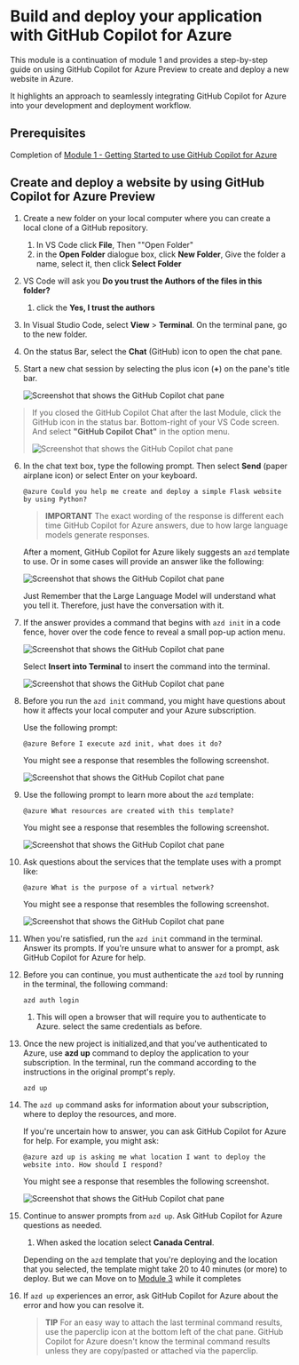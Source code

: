 # Build and deploy your application with GitHub Copilot for Azure

This module is a continuation of module 1 and provides a step-by-step guide on using GitHub Copilot for Azure Preview to create and deploy a new website in Azure.

It highlights an approach to seamlessly integrating GitHub Copilot for Azure into your development and deployment workflow.

## Prerequisites

Completion of [Module 1 - Getting Started to use GitHub Copilot for Azure](https://github.com/microsoft/Mastering-GitHub-Copilot-for-Paired-Programming/blob/main/09-Using-GitHub-Copilot-for-Azure-to-Deploy-to-Cloud/01-Getting-Started-with-GitHub-Copilot-for-Azure.md)

## Create and deploy a website by using GitHub Copilot for Azure Preview

1. Create a new folder on your local computer where you can create a local clone of a GitHub repository.
    1. In VS Code click **File**, Then ""Open Folder"
    1. in the **Open Folder** dialogue box, click **New Folder**, Give the folder a name, select it, then click **Select Folder**

1. VS Code will ask you **Do you trust the Authors of the files in this folder?**
    1. click the **Yes, I trust the authors**

1. In Visual Studio Code, select **View** > **Terminal**. On the terminal pane, go to the new folder.

1. On the status Bar, select the **Chat** (GitHub) icon to open the chat pane.

1. Start a new chat session by selecting the plus icon (**+**) on the pane's title bar.

   ![Screenshot that shows the GitHub Copilot chat pane](./images/mod2-CopilotChat.png "Start a new chat session")

> If you closed the GitHub Copilot Chat after the last Module, click the GitHub icon in the status bar.  Bottom-right of your VS Code screen. And select **"GitHub Copilot Chat"** in the option menu.
>
> ![Screenshot that shows the GitHub Copilot chat pane](./images/mod2-CopilotChat-2.png "Start a new chat session")

6. In the chat text box, type the following prompt. Then select **Send** (paper airplane icon) or select Enter on your keyboard.

   ```prompt
   @azure Could you help me create and deploy a simple Flask website by using Python?
   ```

    > **IMPORTANT**
The exact wording of the response is different each time GitHub Copilot for Azure answers, due to how large language models generate responses.

   After a moment, GitHub Copilot for Azure likely suggests an `azd` template to use.  Or in some cases will provide an answer like the following:

    ![Screenshot that shows the GitHub Copilot chat pane](./images/mod2-CopilotChat-3.png "Screenshot that shows a response from GitHub Copilot for Azure with instructions for using a template to create a website in Azure.")

    Just Remember that the Large Language Model will understand what you tell it.  Therefore, just have the conversation with it.

1. If the answer provides a command that begins with `azd init` in a code fence, hover over the code fence to reveal a small pop-up action menu.

    ![Screenshot that shows the GitHub Copilot chat pane](./images/mod2-CopilotChat-4.png "Screenshot that shows a pop-up menu with an option to insert a code-fenced command into the Visual Studio Code terminal.")

    Select **Insert into Terminal** to insert the command into the terminal.

    ![Screenshot that shows the GitHub Copilot chat pane](./images/mod2-CopilotChat-5.png "Screenshot that shows the Visual Studio Code terminal after insertion of a code-fenced command.")

1. Before you run the `azd init` command, you might have questions about how it affects your local computer and your Azure subscription.

   Use the following prompt:

   ```prompt
   @azure Before I execute azd init, what does it do?
   ```

   You might see a response that resembles the following screenshot.

   ![Screenshot that shows the GitHub Copilot chat pane](./images/mod2-CopilotChat-6.png "Screenshot that shows a response from GitHub Copilot for Azure with an explanation of what the initialization command does.")

1. Use the following prompt to learn more about the `azd` template:

   ```prompt
   @azure What resources are created with this template?
   ```

   You might see a response that resembles the following screenshot.

    ![Screenshot that shows the GitHub Copilot chat pane](./images/mod2-CopilotChat-7.png "Screenshot that shows a response from GitHub Copilot for Azure with an explanation of the resources created by the suggested template.")

1. Ask questions about the services that the template uses with a prompt like:

   ```prompt
   @azure What is the purpose of a virtual network?
   ```

   You might see a response that resembles the following screenshot.

    ![Screenshot that shows the GitHub Copilot chat pane](./images/mod2-CopilotChat-8.png "Screenshot that shows a response from GitHub Copilot for Azure with an explanation of what a virtual network is.")

1. When you're satisfied, run the `azd init` command in the terminal. Answer its prompts. If you're unsure what to answer for a prompt, ask GitHub Copilot for Azure for help.

1. Before you can continue, you must authenticate the `azd` tool by running in the terminal, the following command:

    ```cmd
    azd auth login
    ```

    1. This will open a browser that will require you to authenticate to Azure. select the same credentials as before.

1. Once the new project is initialized,and that you've authenticated to Azure, use **azd up** command to deploy the application to your subscription. In the terminal, run the command according to the instructions in the original prompt's reply.

    ```
    azd up
    ```

1. The `azd up` command asks for information about your subscription, where to deploy the resources, and more.

    If you're uncertain how to answer, you can ask GitHub Copilot for Azure for help. For example, you might ask:

    ```prompt
    @azure azd up is asking me what location I want to deploy the website into. How should I respond?
    ```

    You might see a response that resembles the following screenshot.

    ![Screenshot that shows the GitHub Copilot chat pane](./images/mod2-CopilotChat-9.png "Screenshot that shows a response from GitHub Copilot for Azure with an answer that describes what the Azure locations are and how to choose one.")

5. Continue to answer prompts from `azd up`. Ask GitHub Copilot for Azure questions as needed.

    1. When asked the location select **Canada Central**.

    Depending on the `azd` template that you're deploying and the location that you selected, the template might take 20 to 40 minutes (or more) to deploy. But we can Move on to [Module 3](03-Learn.md) while it completes

1. If `azd up` experiences an error, ask GitHub Copilot for Azure about the error and how you can resolve it.

    > **TIP**
    > For an easy way to attach the last terminal command results, use the paperclip icon at the bottom left of the chat pane. GitHub Copilot for Azure doesn't know the terminal command results unless they are copy/pasted or attached via the paperclip.
